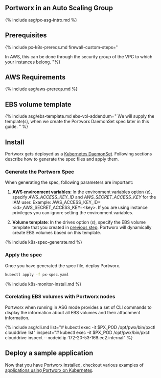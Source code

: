 ## Portworx in an Auto Scaling Group

{% include asg/px-asg-intro.md %}

## Prerequisites

{% include px-k8s-prereqs.md firewall-custom-steps="

In AWS, this can be done through the security group of the VPC to which your instances belong.
"%}

## AWS Requirements

{% include asg/aws-prereqs.md %}

## EBS volume template

{% include asg/ebs-template.md ebs-vol-addendum="
We will supply the template(s), when we create the Portworx DaemonSet spec later in this guide.
"
%}

## Install

Portworx gets deployed as a [Kubernetes DaemonSet](https://kubernetes.io/docs/concepts/workloads/controllers/daemonset/). Following sections describe how to generate the spec files and apply them.

### Generate the Portworx Spec

When generating the spec, following parameters are important:
1. __AWS environment variables__: In the environment variables option (_e_), specify _AWS\_ACCESS\_KEY\_ID_ and _AWS\_SECRET\_ACCESS\_KEY_ for the IAM user. Example: AWS_ACCESS_KEY_ID=\<id>,AWS_SECRET_ACCESS_KEY=\<key>. If you are using instance privileges you can ignore setting the environment variables.

2. __Volume template__: In the drives option (_s_), specify the EBS volume template that you created in [previous step](#ebs-volume-template). Portworx will dynamically create EBS volumes based on this template.

{% include k8s-spec-generate.md %}

### Apply the spec

Once you have generated the spec file, deploy Portworx.
```bash
kubectl apply -f px-spec.yaml
```

{% include k8s-monitor-install.md %}

### Corelating EBS volumes with Portworx nodes

Portworx when running in ASG mode provides a set of CLI commands to display the information about all EBS volumes
and their attachment information.

{% include asg/cli.md list="# kubectl exec -it $PX_POD /opt/pwx/bin/pxctl clouddrive list" inspect="# kubectl exec -it $PX_POD /opt/pwx/bin/pxctl clouddrive inspect --nodeid ip-172-20-53-168.ec2.internal" %}

## Deploy a sample application

Now that you have Portworx installed, checkout various examples of [applications using Portworx on Kubernetes](/scheduler/kubernetes/k8s-px-app-samples.html).